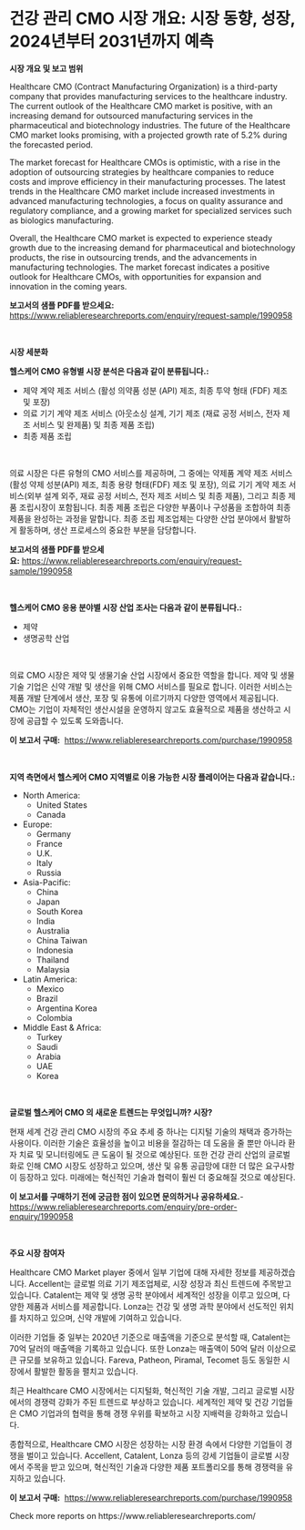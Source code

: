 <p><h1>건강 관리 CMO 시장 개요: 시장 동향, 성장, 2024년부터 2031년까지 예측</h1></p><p><strong>시장 개요 및 보고 범위</strong></p>
<p><p>Healthcare CMO (Contract Manufacturing Organization) is a third-party company that provides manufacturing services to the healthcare industry. The current outlook of the Healthcare CMO market is positive, with an increasing demand for outsourced manufacturing services in the pharmaceutical and biotechnology industries. The future of the Healthcare CMO market looks promising, with a projected growth rate of 5.2% during the forecasted period. </p><p>The market forecast for Healthcare CMOs is optimistic, with a rise in the adoption of outsourcing strategies by healthcare companies to reduce costs and improve efficiency in their manufacturing processes. The latest trends in the Healthcare CMO market include increased investments in advanced manufacturing technologies, a focus on quality assurance and regulatory compliance, and a growing market for specialized services such as biologics manufacturing.</p><p>Overall, the Healthcare CMO market is expected to experience steady growth due to the increasing demand for pharmaceutical and biotechnology products, the rise in outsourcing trends, and the advancements in manufacturing technologies. The market forecast indicates a positive outlook for Healthcare CMOs, with opportunities for expansion and innovation in the coming years.</p></p>
<p><strong>보고서의 샘플 PDF를 받으세요:</strong> <a href="https://www.reliableresearchreports.com/enquiry/request-sample/1990958">https://www.reliableresearchreports.com/enquiry/request-sample/1990958</a></p>
<p>&nbsp;</p>
<p><strong>시장 세분화</strong></p>
<p><strong>헬스케어 CMO 유형별 시장 분석은 다음과 같이 분류됩니다.:</strong></p>
<p><ul><li>제약 계약 제조 서비스 (활성 의약품 성분 (API) 제조, 최종 투약 형태 (FDF) 제조 및 포장)</li><li>의료 기기 계약 제조 서비스 (아웃소싱 설계, 기기 제조 (재료 공정 서비스, 전자 제조 서비스 및 완제품) 및 최종 제품 조립)</li><li>최종 제품 조립</li></ul></p>
<p>&nbsp;</p>
<p><p>의료 시장은 다른 유형의 CMO 서비스를 제공하며, 그 중에는 약제품 계약 제조 서비스(활성 약제 성분(API) 제조, 최종 용량 형태(FDF) 제조 및 포장), 의료 기기 계약 제조 서비스(외부 설계 외주, 재료 공정 서비스, 전자 제조 서비스 및 최종 제품), 그리고 최종 제품 조립시장이 포함됩니다. 최종 제품 조립은 다양한 부품이나 구성품을 조합하여 최종 제품을 완성하는 과정을 말합니다. 최종 조립 제조업체는 다양한 산업 분야에서 활발하게 활동하며, 생산 프로세스의 중요한 부분을 담당합니다.</p></p>
<p><strong>보고서의 샘플 PDF를 받으세요:</strong>&nbsp;<a href="https://www.reliableresearchreports.com/enquiry/request-sample/1990958">https://www.reliableresearchreports.com/enquiry/request-sample/1990958</a></p>
<p>&nbsp;</p>
<p><strong> 헬스케어 CMO 응용 분야별 시장 산업 조사는 다음과 같이 분류됩니다.:</strong></p>
<p><ul><li>제약</li><li>생명공학 산업</li></ul></p>
<p>&nbsp;</p>
<p><p>의료 CMO 시장은 제약 및 생물기술 산업 시장에서 중요한 역할을 합니다. 제약 및 생물기술 기업은 신약 개발 및 생산을 위해 CMO 서비스를 필요로 합니다. 이러한 서비스는 제품 개발 단계에서 생산, 포장 및 유통에 이르기까지 다양한 영역에서 제공됩니다. CMO는 기업이 자체적인 생산시설을 운영하지 않고도 효율적으로 제품을 생산하고 시장에 공급할 수 있도록 도와줍니다.</p></p>
<p><strong>이 보고서 구매:</strong>&nbsp; <a href="https://www.reliableresearchreports.com/purchase/1990958">https://www.reliableresearchreports.com/purchase/1990958</a></p>
<p>&nbsp;</p>
<p><strong>지역 측면에서 헬스케어 CMO 지역별로 이용 가능한 시장 플레이어는 다음과 같습니다.:</strong></p>
<p><ul>
    <li>
        North America:
        <ul>
            <li>United States</li>
            <li>Canada</li>
        </ul>
    </li>
    <li>
        Europe:
        <ul>
            <li>Germany</li>
            <li>France</li>
            <li>U.K.</li>
            <li>Italy</li>
            <li>Russia</li>
        </ul>
    </li>
    <li>
        Asia-Pacific:
        <ul>
            <li>China</li>
            <li>Japan</li>
            <li>South Korea</li>
            <li>India</li>
            <li>Australia</li>
            <li>China Taiwan</li>
            <li>Indonesia</li>
            <li>Thailand</li>
            <li>Malaysia</li>
        </ul>
    </li>
    <li>
        Latin America:
        <ul>
            <li>Mexico</li>
            <li>Brazil</li>
            <li>Argentina Korea</li>
            <li>Colombia</li>
        </ul>
    </li>
    <li>
        Middle East & Africa:
        <ul>
            <li>Turkey</li>
            <li>Saudi</li>
            <li>Arabia</li>
            <li>UAE</li>
            <li>Korea</li>
        </ul>
    </li>
    </ul></p>
<p>&nbsp;</p>
<p><strong>글로벌 헬스케어 CMO 의 새로운 트렌드는 무엇입니까? 시장?</strong></p>
<p><p>현재 세계 건강 관리 CMO 시장의 주요 추세 중 하나는 디지털 기술의 채택과 증가하는 사용이다. 이러한 기술은 효율성을 높이고 비용을 절감하는 데 도움을 줄 뿐만 아니라 환자 치료 및 모니터링에도 큰 도움이 될 것으로 예상된다. 또한 건강 관리 산업의 글로벌화로 인해 CMO 시장도 성장하고 있으며, 생산 및 유통 공급망에 대한 더 많은 요구사항이 등장하고 있다. 미래에는 혁신적인 기술과 협력이 훨씬 더 중요해질 것으로 예상된다.</p></p>
<p><strong>이 보고서를 구매하기 전에 궁금한 점이 있으면 문의하거나 공유하세요.</strong>- <a href="https://www.reliableresearchreports.com/enquiry/pre-order-enquiry/1990958">https://www.reliableresearchreports.com/enquiry/pre-order-enquiry/1990958</a></p>
<p>&nbsp;</p>
<p><strong>주요 시장 참여자</strong></p>
<p><p>Healthcare CMO Market player 중에서 일부 기업에 대해 자세한 정보를 제공하겠습니다. Accellent는 글로벌 의료 기기 제조업체로, 시장 성장과 최신 트렌드에 주목받고 있습니다. Catalent는 제약 및 생명 공학 분야에서 세계적인 성장을 이루고 있으며, 다양한 제품과 서비스를 제공합니다. Lonza는 건강 및 생명 과학 분야에서 선도적인 위치를 차지하고 있으며, 신약 개발에 기여하고 있습니다.</p><p>이러한 기업들 중 일부는 2020년 기준으로 매출액을 기준으로 분석할 때, Catalent는 70억 달러의 매출액을 기록하고 있습니다. 또한 Lonza는 매출액이 50억 달러 이상으로 큰 규모를 보유하고 있습니다. Fareva, Patheon, Piramal, Tecomet 등도 동일한 시장에서 활발한 활동을 펼치고 있습니다.</p><p>최근 Healthcare CMO 시장에서는 디지털화, 혁신적인 기술 개발, 그리고 글로벌 시장에서의 경쟁력 강화가 주된 트렌드로 부상하고 있습니다. 세계적인 제약 및 건강 기업들은 CMO 기업과의 협력을 통해 경쟁 우위를 확보하고 시장 지배력을 강화하고 있습니다.</p><p>종합적으로, Healthcare CMO 시장은 성장하는 시장 환경 속에서 다양한 기업들이 경쟁을 벌이고 있습니다. Accellent, Catalent, Lonza 등의 강세 기업들이 글로벌 시장에서 주목을 받고 있으며, 혁신적인 기술과 다양한 제품 포트폴리오를 통해 경쟁력을 유지하고 있습니다.</p></p>
<p><strong>이 보고서 구매:</strong>&nbsp;&nbsp;<a href="https://www.reliableresearchreports.com/purchase/1990958">https://www.reliableresearchreports.com/purchase/1990958</a></p>
<p>Check more reports on https://www.reliableresearchreports.com/</p>
